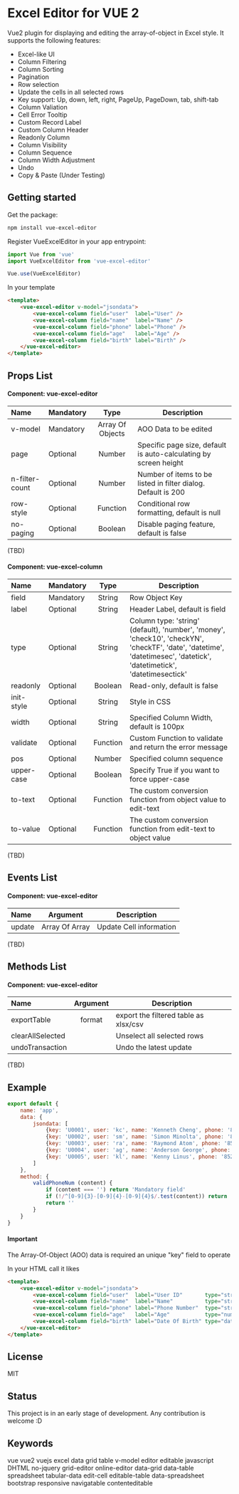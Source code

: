 # Excel Editor for VUE 2

Vue2 plugin for displaying and editing the array-of-object in Excel style. It supports the following features:

- Excel-like UI
- Column Filtering
- Column Sorting
- Pagination
- Row selection
- Update the cells in all selected rows
- Key support: Up, down, left, right, PageUp, PageDown, tab, shift-tab
- Column Valiation
- Cell Error Tooltip
- Custom Record Label
- Custom Column Header
- Readonly Column
- Column Visibility
- Column Sequence
- Column Width Adjustment
- Undo
- Copy & Paste (Under Testing)

## Getting started

Get the package:
```bash
npm install vue-excel-editor
```

Register VueExcelEditor in your app entrypoint:
```js
import Vue from 'vue'
import VueExcelEditor from 'vue-excel-editor'

Vue.use(VueExcelEditor)
```

In your template
```html
<template>
    <vue-excel-editor v-model="jsondata">
        <vue-excel-column field="user"  label="User" />
        <vue-excel-column field="name"  label="Name" />
        <vue-excel-column field="phone" label="Phone" />
        <vue-excel-column field="age"   label="Age" />
        <vue-excel-column field="birth" label="Birth" />
    </vue-excel-editor>
</template>

```

## Props List

#### Component: vue-excel-editor
| Name           | Mandatory | Type              | Description |
| :---           | :---      | :---:             | ---         |
| v-model        | Mandatory | Array Of Objects  | AOO Data to be edited | 
| page           | Optional  | Number            | Specific page size, default is auto-calculating by screen height |
| n-filter-count | Optional  | Number            | Number of items to be listed in filter dialog. Default is 200 |
| row-style      | Optional  | Function          | Conditional row formatting, default is null |
| no-paging      | Optional  | Boolean           | Disable paging feature, default is false |

(TBD)

#### Component: vue-excel-column
| Name         | Mandatory | Type     | Description |
| :---         | :---      | :---:    | ---         |
| field        | Mandatory | String   | Row Object Key |
| label        | Optional  | String   | Header Label, default is field |
| type         | Optional  | String   | Column type: 'string' (default), 'number', 'money', 'check10', 'checkYN', 'checkTF', 'date', 'datetime', 'datetimesec', 'datetick', 'datetimetick', 'datetimesectick' |
| readonly     | Optional  | Boolean  | Read-only, default is false |
| init-style   | Optional  | String   | Style in CSS |
| width        | Optional  | String   | Specified Column Width, default is 100px |
| validate     | Optional  | Function | Custom Function to validate and return the error message |
| pos          | Optional  | Number   | Specified column sequence |
| upper-case   | Optional  | Boolean  | Specify True if you want to force upper-case |
| to-text      | Optional  | Function | The custom conversion function from object value to edit-text |
| to-value     | Optional  | Function | The custom conversion function from edit-text to object value |

(TBD)

## Events List

#### Component: vue-excel-editor
| Name             | Argument          | Description |
| :---             | :---:             | ---         |
| update           | Array Of Array    | Update Cell information |

(TBD)

## Methods List

#### Component: vue-excel-editor
| Name             | Argument  | Description |
| :---             | :---:     | ---         |
| exportTable      | format    | export the filtered table as xlsx/csv |
| clearAllSelected |           | Unselect all selected rows |
| undoTransaction  |           | Undo the latest update |

(TBD)

## Example

```js
export default {
    name: 'app',
    data: {
        jsondata: [
            {key: 'U0001', user: 'kc', name: 'Kenneth Cheng', phone: '852-1234-5678', age: 25, birth: '1997-07-01'},
            {key: 'U0002', user: 'sm', name: 'Simon Minolta', phone: '852-1234-5682', age: 20, birth: '1999-11-12'},
            {key: 'U0003', user: 'ra', name: 'Raymond Atom', phone: '852-1234-5683', age: 18, birth: '2000-06-11'},
            {key: 'U0004', user: 'ag', name: 'Anderson George', phone: '852-1234-5684', age: 22, birth: '2002-08-01'},
            {key: 'U0005', user: 'kl', name: 'Kenny Linus', phone: '852-1234-5685', age: 29, birth: '1990-09-01'}
        ]
    },
    method: {
        validPhoneNum (content) {
            if (content === '') return 'Mandatory field'
            if (!/^[0-9]{3}-[0-9]{4}-[0-9]{4}$/.test(content)) return 'Invalid Phone Number'
            return ''
        }
    }
}
```

#### Important
The Array-Of-Object (AOO) data is required an unique "key" field to operate

In your HTML call it likes

```html
<template>
    <vue-excel-editor v-model="jsondata">
        <vue-excel-column field="user"  label="User ID"       type="string" width="80px" readonly />
        <vue-excel-column field="name"  label="Name"          type="string" width="150px" />
        <vue-excel-column field="phone" label="Phone Number"  type="string" width="130px" :validate="validPhoneNum" />
        <vue-excel-column field="age"   label="Age"           type="number" width="70px" />
        <vue-excel-column field="birth" label="Date Of Birth" type="date"   width="80px" />
    </vue-excel-editor>
</template>
```

## License
MIT

## Status
This project is in an early stage of development. Any contribution is welcome :D

## Keywords
vue vue2 vuejs excel data grid table v-model editor editable javascript DHTML no-jquery grid-editor online-editor data-grid data-table spreadsheet tabular-data edit-cell editable-table data-spreadsheet bootstrap responsive navigatable contenteditable
